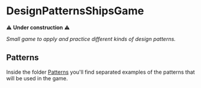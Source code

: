 # DesignPatternsShipsGame
:warning: **Under construction** :warning:

_Small game to apply and practice different kinds of design patterns._

## Patterns

Inside the folder [Patterns](https://github.com/Mapin2/DesignPatternsShipsGame/tree/main/Assets/Patterns) you'll find separated examples of the patterns that will be used in the game.
